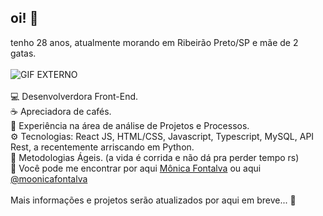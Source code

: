 ## oi! 👋

tenho 28 anos, atualmente morando em Ribeirão Preto/SP e mãe de 2 gatas. <br>
<br>
![GIF EXTERNO](https://media1.tenor.com/m/nisaHYy8yAYAAAAd/besito-catlove.gif) <br>
<br>
💻 Desenvolverdora Front-End. <br>
☕ Apreciadora de cafés. <br>
🎯 Experiência na área de análise de Projetos e Processos. <br>
⚙️ Tecnologias: React JS, HTML/CSS, Javascript, Typescript, MySQL, API Rest, a recentemente arriscando em Python. <br>
🚀 Metodologias Ágeis. (a vida é corrida e não dá pra perder tempo rs) <br>
💬 Você pode me encontrar por aqui [Mônica Fontalva](https://www.linkedin.com/in/m%C3%B4nica-fontalva-silva-52034118b/) ou aqui [@moonicafontalva](https://www.instagram.com/moonicafontalva/?hl=pt)<br>
<br>
Mais informações e projetos serão atualizados por aqui em breve... 🔨
